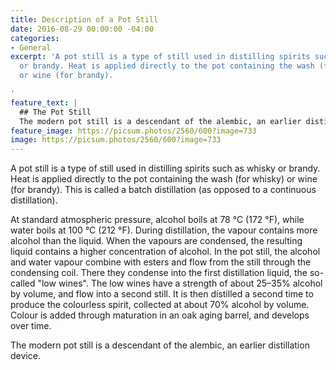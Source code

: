 ```yaml
---
title: Description of a Pot Still
date: 2016-08-29 00:00:00 -04:00
categories:
- General
excerpt: 'A pot still is a type of still used in distilling spirits such as whisky
  or brandy. Heat is applied directly to the pot containing the wash (for whisky)
  or wine (for brandy).

'
feature_text: |
  ## The Pot Still
  The modern pot still is a descendant of the alembic, an earlier distillation device
feature_image: https://picsum.photos/2560/600?image=733
image: https://picsum.photos/2560/600?image=733
---
```


A pot still is a type of still used in distilling spirits such as whisky or brandy. Heat is applied directly to the pot containing the wash (for whisky) or wine (for brandy). This is called a batch distillation (as opposed to a continuous distillation).

At standard atmospheric pressure, alcohol boils at 78 °C (172 °F), while water boils at 100 °C (212 °F). During distillation, the vapour contains more alcohol than the liquid. When the vapours are condensed, the resulting liquid contains a higher concentration of alcohol. In the pot still, the alcohol and water vapour combine with esters and flow from the still through the condensing coil. There they condense into the first distillation liquid, the so-called "low wines". The low wines have a strength of about 25–35% alcohol by volume, and flow into a second still. It is then distilled a second time to produce the colourless spirit, collected at about 70% alcohol by volume. Colour is added through maturation in an oak aging barrel, and develops over time.

The modern pot still is a descendant of the alembic, an earlier distillation device.
